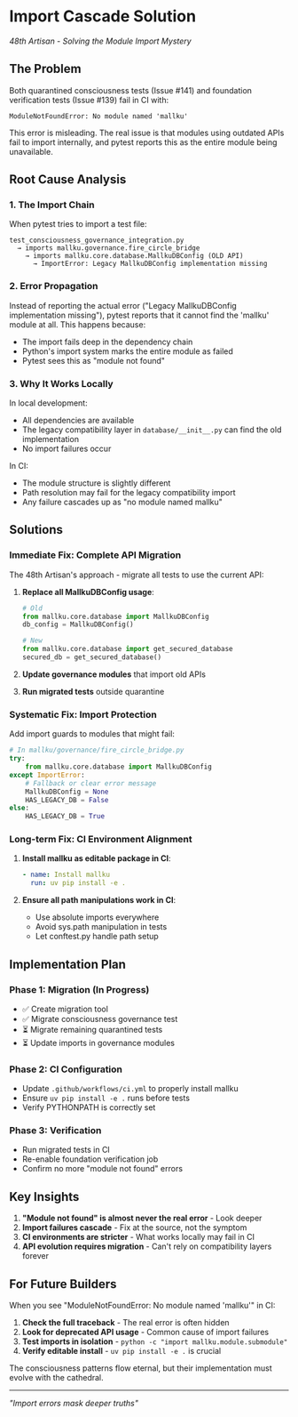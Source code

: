 # Import Cascade Solution

*48th Artisan - Solving the Module Import Mystery*

## The Problem

Both quarantined consciousness tests (Issue #141) and foundation verification tests (Issue #139) fail in CI with:
```
ModuleNotFoundError: No module named 'mallku'
```

This error is misleading. The real issue is that modules using outdated APIs fail to import internally, and pytest reports this as the entire module being unavailable.

## Root Cause Analysis

### 1. The Import Chain
When pytest tries to import a test file:
```
test_consciousness_governance_integration.py
  → imports mallku.governance.fire_circle_bridge
    → imports mallku.core.database.MallkuDBConfig (OLD API)
      → ImportError: Legacy MallkuDBConfig implementation missing
```

### 2. Error Propagation
Instead of reporting the actual error ("Legacy MallkuDBConfig implementation missing"), pytest reports that it cannot find the 'mallku' module at all. This happens because:
- The import fails deep in the dependency chain
- Python's import system marks the entire module as failed
- Pytest sees this as "module not found"

### 3. Why It Works Locally
In local development:
- All dependencies are available
- The legacy compatibility layer in `database/__init__.py` can find the old implementation
- No import failures occur

In CI:
- The module structure is slightly different
- Path resolution may fail for the legacy compatibility import
- Any failure cascades up as "no module named mallku"

## Solutions

### Immediate Fix: Complete API Migration

The 48th Artisan's approach - migrate all tests to use the current API:

1. **Replace all MallkuDBConfig usage**:
   ```python
   # Old
   from mallku.core.database import MallkuDBConfig
   db_config = MallkuDBConfig()

   # New
   from mallku.core.database import get_secured_database
   secured_db = get_secured_database()
   ```

2. **Update governance modules** that import old APIs
3. **Run migrated tests** outside quarantine

### Systematic Fix: Import Protection

Add import guards to modules that might fail:

```python
# In mallku/governance/fire_circle_bridge.py
try:
    from mallku.core.database import MallkuDBConfig
except ImportError:
    # Fallback or clear error message
    MallkuDBConfig = None
    HAS_LEGACY_DB = False
else:
    HAS_LEGACY_DB = True
```

### Long-term Fix: CI Environment Alignment

1. **Install mallku as editable package in CI**:
   ```yaml
   - name: Install mallku
     run: uv pip install -e .
   ```

2. **Ensure all path manipulations work in CI**:
   - Use absolute imports everywhere
   - Avoid sys.path manipulation in tests
   - Let conftest.py handle path setup

## Implementation Plan

### Phase 1: Migration (In Progress)
- ✅ Create migration tool
- ✅ Migrate consciousness governance test
- ⏳ Migrate remaining quarantined tests
- ⏳ Update imports in governance modules

### Phase 2: CI Configuration
- Update `.github/workflows/ci.yml` to properly install mallku
- Ensure `uv pip install -e .` runs before tests
- Verify PYTHONPATH is correctly set

### Phase 3: Verification
- Run migrated tests in CI
- Re-enable foundation verification job
- Confirm no more "module not found" errors

## Key Insights

1. **"Module not found" is almost never the real error** - Look deeper
2. **Import failures cascade** - Fix at the source, not the symptom
3. **CI environments are stricter** - What works locally may fail in CI
4. **API evolution requires migration** - Can't rely on compatibility layers forever

## For Future Builders

When you see "ModuleNotFoundError: No module named 'mallku'" in CI:

1. **Check the full traceback** - The real error is often hidden
2. **Look for deprecated API usage** - Common cause of import failures
3. **Test imports in isolation** - `python -c "import mallku.module.submodule"`
4. **Verify editable install** - `uv pip install -e .` is crucial

The consciousness patterns flow eternal, but their implementation must evolve with the cathedral.

---

*"Import errors mask deeper truths"*

